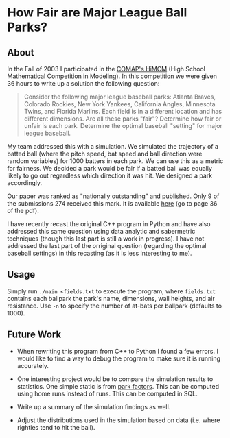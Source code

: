 # How Fair are Major League Ball Parks?

## About

In the Fall of 2003 I participated in the [COMAP's HiMCM][0] (High School Mathematical Competition in Modeling).  In this competition we were given 36 hours to write up a solution the following question:

> Consider the following major league baseball parks: Atlanta Braves, Colorado Rockies, New York Yankees, California Angles, Minnesota Twins, and Florida Marlins.  Each field is in a different location and has different dimensions. Are all these parks "fair"? Determine how fair or unfair is each park. Determine the optimal baseball "setting" for major league baseball.

My team addressed this with a simulation.  We simulated the trajectory of a batted ball (where the pitch speed, bat speed and ball direction were random variables) for 1000 batters in each park.  We can use this as a metric for fairness.  We decided a park would be fair if a batted ball was equally likely to go out regardless which direction it was hit.  We designed a park accordingly.

Our paper was ranked as "nationally outstanding" and published.  Only 9 of the submissions 274 received this mark.  It is available [here][1] (go to page 36 of the pdf).

I have recently recast the original C++ program in Python and have also addressed this same question using data analytic and sabermetric techniques (though this last part is still a work in progress).  I have not addressed the last part of the orriginal question (regarding the optimal baseball settings) in this recasting (as it is less interesting to me).

## Usage

Simply run `./main <fields.txt` to execute the program, where `fields.txt` contains each ballpark the park's name, dimensions, wall heights, and
air resistance. Use `-n` to specify the number of at-bats per ballpark (defaults to 1000).

## Future Work

* When rewriting this program from C++ to Python I found a few errors.  I would like to find a way to debug the program to make sure it is running accurately.

* One interesting project would be to compare the simulation results to statistics.  One simple static is from [park factors][2].  This can be computed using home runs instead of runs.  This can be computed in SQL.

* Write up a summary of the simulation findings as well.

* Adjust the distributions used in the simulation based on data (i.e. where righties tend to hit the ball).

[0]: http://www.comap.com/highschool/contests/himcm/
[1]: https://dl.dropboxusercontent.com/u/1444851/Website/Cons86.pdf
[2]: http://en.wikipedia.org/wiki/Batting_park_factor